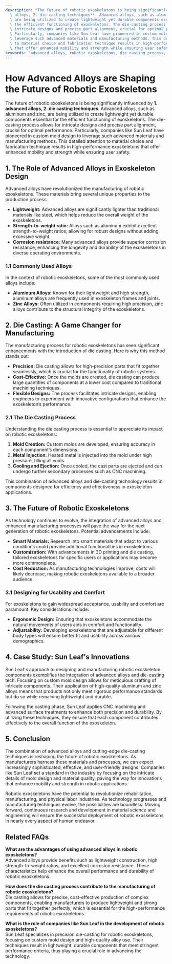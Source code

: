 ```yaml
---
description: "The future of robotic exoskeletons is being significantly influenced by **1. advanced\
  \ alloys, 2. die casting techniques**. Advanced alloys, such as aluminum and zinc,\
  \ are being utilized to create lightweight yet durable components essential for\
  \ the efficient functioning of exoskeletons. The die-casting process allows for\
  \ intricate designs and precise part alignment, crucial for optimal performance.\
  \ Particularly, companies like Sun Leaf have pioneered in custom mold design to\
  \ leverage such advanced materials and manufacturing methods. This detailed attention\
  \ to material choice and fabrication technique results in high-performance exoskeletons\
  \ that offer enhanced mobility and strength while ensuring user safety."
keywords: "advanced alloys, robotic exoskeletons, die casting process, die-cast aluminum"
---
```

# How Advanced Alloys are Shaping the Future of Robotic Exoskeletons

The future of robotic exoskeletons is being significantly influenced by **1. advanced alloys, 2. die casting techniques**. Advanced alloys, such as aluminum and zinc, are being utilized to create lightweight yet durable components essential for the efficient functioning of exoskeletons. The die-casting process allows for intricate designs and precise part alignment, crucial for optimal performance. Particularly, companies like Sun Leaf have pioneered in custom mold design to leverage such advanced materials and manufacturing methods. This detailed attention to material choice and fabrication technique results in high-performance exoskeletons that offer enhanced mobility and strength while ensuring user safety.

## 1. The Role of Advanced Alloys in Exoskeleton Design

Advanced alloys have revolutionized the manufacturing of robotic exoskeletons. These materials bring several unique properties to the production process:

- **Lightweight:** Advanced alloys are significantly lighter than traditional materials like steel, which helps reduce the overall weight of the exoskeletons.
- **Strength-to-weight ratio:** Alloys such as aluminum exhibit excellent strength-to-weight ratios, allowing for robust designs without adding excessive weight.
- **Corrosion resistance:** Many advanced alloys provide superior corrosion resistance, enhancing the longevity and durability of the exoskeletons in diverse operating environments.

### 1.1 Commonly Used Alloys

In the context of robotic exoskeletons, some of the most commonly used alloys include:

- **Aluminum Alloys:** Known for their lightweight and high strength, aluminum alloys are frequently used in exoskeleton frames and joints.
- **Zinc Alloys:** Often utilized in components requiring high precision, zinc alloys contribute to the structural integrity of the exoskeletons.

## 2. Die Casting: A Game Changer for Manufacturing

The manufacturing process for robotic exoskeletons has seen significant enhancements with the introduction of die casting. Here is why this method stands out:

- **Precision:** Die casting allows for high-precision parts that fit together seamlessly, which is crucial for the functionality of robotic systems.
- **Cost-Effective:** Once the molds are created, die casting can produce large quantities of components at a lower cost compared to traditional machining techniques.
- **Flexible Designs:** The process facilitates intricate designs, enabling engineers to experiment with innovative configurations that enhance the exoskeleton’s performance.

### 2.1 The Die Casting Process

Understanding the die casting process is essential to appreciate its impact on robotic exoskeletons:

1. **Mold Creation:** Custom molds are developed, ensuring accuracy in each component’s dimensions.
2. **Metal Injection:** Heated metal is injected into the mold under high pressure, filling all voids.
3. **Cooling and Ejection:** Once cooled, the cast parts are ejected and can undergo further secondary processes such as CNC machining.

This combination of advanced alloys and die-casting technology results in components designed for efficiency and effectiveness in exoskeleton applications.

## 3. The Future of Robotic Exoskeletons

As technology continues to evolve, the integration of advanced alloys and enhanced manufacturing processes will pave the way for the next generation of robotic exoskeletons. Potential advancements include:

- **Smart Materials:** Research into smart materials that adapt to various conditions could provide additional functionalities in exoskeletons.
- **Customization:** With advancements in 3D printing and die casting, tailored exoskeletons for specific users or applications may become more commonplace.
- **Cost Reduction:** As manufacturing technologies improve, costs will likely decrease, making robotic exoskeletons available to a broader audience.

### 3.1 Designing for Usability and Comfort

For exoskeletons to gain widespread acceptance, usability and comfort are paramount. Key considerations include:

- **Ergonomic Design:** Ensuring that exoskeletons accommodate the natural movements of users aids in comfort and functionality.
- **Adjustability:** Developing exoskeletons that are adjustable for different body types will ensure better fit and usability across various demographics.

## 4. Case Study: Sun Leaf's Innovations

Sun Leaf's approach to designing and manufacturing robotic exoskeleton components exemplifies the integration of advanced alloys and die-casting tech. Focusing on custom mold design allows for meticulous crafting of intricate components. Their application of high-quality aluminum and zinc alloys means that products not only meet rigorous performance standards but do so while remaining lightweight and durable. 

Following the casting phase, Sun Leaf applies CNC machining and advanced surface treatments to enhance both precision and durability. By utilizing these techniques, they ensure that each component contributes effectively to the overall function of the exoskeleton. 

## 5. Conclusion

The combination of advanced alloys and cutting-edge die-casting techniques is reshaping the future of robotic exoskeletons. As manufacturers harness these materials and processes, we can expect increasingly sophisticated, effective, and user-friendly designs. Companies like Sun Leaf set a standard in the industry by focusing on the intricate details of mold design and material quality, paving the way for innovations that enhance mobility and strength in robotic applications.

Robotic exoskeletons have the potential to revolutionize rehabilitation, manufacturing, and physical labor industries. As technology progresses and manufacturing techniques evolve, the possibilities are boundless. Moving forward, continuous research and development in material science and engineering will ensure the successful deployment of robotic exoskeletons in nearly every aspect of human endeavor.

## Related FAQs

**What are the advantages of using advanced alloys in robotic exoskeletons?**  
Advanced alloys provide benefits such as lightweight construction, high strength-to-weight ratios, and excellent corrosion resistance. These characteristics help enhance the overall performance and durability of robotic exoskeletons.

**How does the die casting process contribute to the manufacturing of robotic exoskeletons?**  
Die casting allows for precise, cost-effective production of complex components, enabling manufacturers to produce lightweight and strong parts that fit together perfectly, which is essential for the high-performance requirements of robotic exoskeletons.

**What is the role of companies like Sun Leaf in the development of robotic exoskeletons?**  
Sun Leaf specializes in precision die-casting for robotic exoskeletons, focusing on custom mold design and high-quality alloy use. Their techniques result in lightweight, durable components that meet stringent performance criteria, thus playing a crucial role in advancing the technology.
